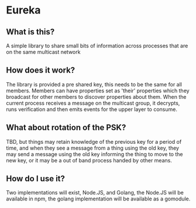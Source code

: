 # Eureka

## What is this?

A simple library to share small bits of information across processes that are on the same multicast network

## How does it work?

The library is provided a pre shared key, this needs to be the same for all members.
Members can have properties set as 'their' properties which they broadcast for other members to discover properties about them.
When the current process receives a message on the multicast group, it decrypts, runs verification and then emits events for the upper
layer to consume.

## What about rotation of the PSK?

TBD, but things may retain knowledge of the previous key for a period of time, and when they see a message from a thing using the old key,
they may send a message using the old key informing the thing to move to the new key, or it may be a out of band process handed by other means.

## How do I use it?

Two implementations will exist, Node.JS, and Golang, the Node.JS will be available in npm, the golang implementation will be available as a gomodule.
